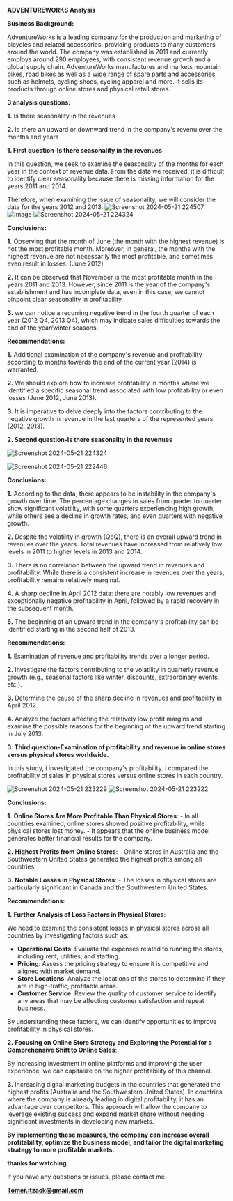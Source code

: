 **ADVENTUREWORKS Analysis**

**Business Background:**

AdventureWorks is a leading company for the production and marketing of bicycles and related accessories, providing products to many customers around the world.
The company was established in 2011 and currently employs around 290 employees, with consistent revenue growth and a global supply chain.
AdventureWorks manufactures and markets mountain bikes, road bikes as well as a wide range of spare parts and accessories, such as helmets, cycling shoes, cycling apparel and more.
It sells its products through online stores and physical retail stores.


**3 analysis questions:**

**1.** Is there seasonality in the revenues

**2.** Is there an upward or downward trend in the company's revenu over the months and years




**1. First question-Is there seasonality in the revenues**

In this question, we seek to examine the seasonality of the months for each year in the context of revenue data. From the data we received, it is difficult to identify clear seasonality because there is missing information for the years 2011 and 2014.

Therefore, when examining the issue of seasonality, we will consider the data for the years 2012 and 2013.
![Screenshot 2024-05-21 224507](https://github.com/tomerItzack/adventureWorks-Analysis/assets/117035943/cb972acd-7905-49bc-bc61-4cb5d6c062b6)
![image](https://github.com/tomerItzack/adventureWorks/assets/117035943/75ef6cb9-b05e-4194-b960-3c20f6973710)
![Screenshot 2024-05-21 224324](https://github.com/tomerItzack/adventureWorks-Analysis/assets/117035943/08f0e2ee-7d3f-45e1-adc3-ab6803be0f19)





**Conclusions:**

**1.** Observing that the month of June (the month with the highest revenue) is not the most profitable month. Moreover, in general, the months with the highest revenue are not necessarily the most profitable, and sometimes even result in losses. (June 2012)

**2.** It can be observed that November is the most profitable month in the years 2011 and 2013. However, since 2011 is the year of the company's establishment and has incomplete data, even in this case, we cannot pinpoint clear seasonality in profitability.

**3.** we can notice a recurring negative trend in the fourth quarter of each year (2012 Q4, 2013 Q4), which may indicate sales difficulties towards the end of the year/winter seasons.


**Recommendations:**

**1.** Additional examination of the company's revenue and profitability according to months towards the end of the current year (2014) is warranted.

**2.** We should explore how to increase profitability in months where we identified a specific seasonal trend associated with low profitability or even losses (June 2012, June 2013).

**3.** It is imperative to delve deeply into the factors contributing to the negative growth in revenue in the last quarters of the represented years (2012, 2013).




**2. Second question-Is there seasonality in the revenues**

![Screenshot 2024-05-21 224324](https://github.com/tomerItzack/adventureWorks-Analysis/assets/117035943/c14afa1a-49cb-4361-8202-fd8e74e712c7)

![Screenshot 2024-05-21 222446](https://github.com/tomerItzack/adventureWorks/assets/117035943/7a9ec5a9-723f-4ec4-b78c-547d8e53568b)



**Conclusions:**

**1.** According to the data, there appears to be instability in the company's growth over time. The percentage changes in sales from quarter to quarter show significant volatility, with some quarters experiencing high growth, while others see a decline in growth rates, and even quarters with negative growth.

**2.** Despite the volatility in growth (QoQ), there is an overall upward trend in revenues over the years. Total revenues have increased from relatively low levels in 2011 to higher levels in 2013 and 2014.

**3.** There is no correlation between the upward trend in revenues and profitability. While there is a consistent increase in revenues over the years, profitability remains relatively marginal.

**4.** A sharp decline in April 2012 data: there are notably low revenues and exceptionally negative profitability in April, followed by a rapid recovery in the subsequent month.

**5.** The beginning of an upward trend in the company's profitability can be identified starting in the second half of 2013.



**Recommendations:**

**1.** Examination of revenue and profitability trends over a longer period.

**2.** Investigate the factors contributing to the volatility in quarterly revenue growth (e.g., seasonal factors like winter, discounts, extraordinary events, etc.).

**3.** Determine the cause of the sharp decline in revenues and profitability in April 2012.

**4.** Analyze the factors affecting the relatively low profit margins and examine the possible reasons for the beginning of the upward trend starting in July 2013.



**3. Third question-Examination of profitability and revenue in online stores versus physical stores worldwide.**


In this study, i investigated the company's profitability. i compared the profitability of sales in physical stores versus online stores in each country.

![Screenshot 2024-05-21 223229](https://github.com/tomerItzack/adventureWorks/assets/117035943/56217577-8828-49c0-830a-cccf31c72117)
![Screenshot 2024-05-21 223222](https://github.com/tomerItzack/adventureWorks/assets/117035943/6b05302b-ae71-4870-9b0c-6c45b2a7cb36)

**Conclusions:**

**1.** **Online Stores Are More Profitable Than Physical Stores**:
    - In all countries examined, online stores showed positive profitability, while physical stores lost money.
    - It appears that the online business model generates better financial results for the company.

**2.** **Highest Profits from Online Stores**:
    - Online stores in Australia and the Southwestern United States generated the highest profits among all countries.

**3.** **Notable Losses in Physical Stores**:
    - The losses in physical stores are particularly significant in Canada and the Southwestern United States.



**Recommendations:**

**1.** **Further Analysis of Loss Factors in Physical Stores**:

We need to examine the consistent losses in physical stores across all countries by investigating factors such as:

- **Operational Costs**: Evaluate the expenses related to running the stores, including rent, utilities, and staffing.
- **Pricing**: Assess the pricing strategy to ensure it is competitive and aligned with market demand.
- **Store Locations**: Analyze the locations of the stores to determine if they are in high-traffic, profitable areas.
- **Customer Service**: Review the quality of customer service to identify any areas that may be affecting customer satisfaction and repeat business.

By understanding these factors, we can identify opportunities to improve profitability in physical stores.

**2.** **Focusing on Online Store Strategy and Exploring the Potential for a Comprehensive Shift to Online Sales**:

By increasing investment in online platforms and improving the user experience, we can capitalize on the higher profitability of this channel.

**3.** Increasing digital marketing budgets in the countries that generated the highest profits (Australia and the Southwestern United States). In countries where the company is already leading in digital profitability, it has an advantage over competitors. This approach will allow the company to leverage existing success and expand market share without needing significant investments in developing new markets.



**By implementing these measures, the company can increase overall profitability, optimize the business model, and tailor the digital marketing strategy to more profitable markets.**








**thanks for watching**

If you have any questions or issues, please contact me.



**Tomer.itzack@gmail.com**





































